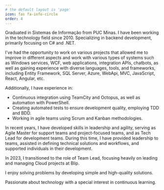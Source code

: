 ```yaml
---
# the default layout is 'page'
icon: fas fa-info-circle
order: 4
---
```


<!-- > Add Markdown syntax content to file `_tabs/about.md`{: .filepath } and it will show up on this page.
{: .prompt-tip } -->

Graduated in Sistemas de Informação from PUC Minas. I have been working in the technology field since 2010. Specializing in backend development, primarily focusing on C# and .NET.

I've had the opportunity to work on various projects that allowed me to improve in different aspects and work with various types of systems such as Windows services, WCF, web applications, integration APIs, chatbots, as well as gaining experience with diverse languages, tools, and frameworks, including Entity Framework, SQL Server, Azure, WebApi, MVC, JavaScript, React, Angular, etc.

Additionally, I have experience in:

- Continuous integration using TeamCity and Octopus, as well as automation with PowerShell.
- Creating automated tests to ensure development quality, employing TDD and BDD.
- Working in agile teams using Scrum and Kanban methodologies.

In recent years, I have developed skills in leadership and agility, serving as Agile Master for support teams and project-focused teams, and as Tech Lead for development teams. During this time, I have provided leadership to teams, assisted in defining technical solutions and workflows, and supported individuals in their development.

In 2023, I transitioned to the role of Team Lead, focusing heavily on leading and managing Cloud projects at Blip.

I enjoy solving problems by developing simple and high-quality solutions.

Passionate about technology with a special interest in continuous learning.